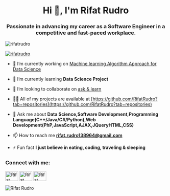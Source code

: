 <h1 align="center">Hi 👋, I'm Rifat Rudro</h1>
<h3 align="center">Passionate in advancing my career as a Software Engineer in a competitive and fast-paced workplace.</h3>

<p align="left"> <img src="https://komarev.com/ghpvc/?username=rifatrudrob&label=Profile%20views&color=0e75b6&style=flat" alt="rifatrudro" /> </p>

<p align="left"> <a href="https://github.com/ryo-ma/github-profile-trophy"><img src="https://github-profile-trophy.vercel.app/?username=rifatrudro" alt="rifatrudro" /></a> </p>

- 🔭 I’m currently working on [Machine learning Algorithm Approach for Data Science ](https://github.com/RifatRudro/Machine-Learning-)

- 🌱 I’m currently learning **Data Science Project**

- 👯 I’m looking to collaborate on [ask & learn](https://github.com/RifatRudro/Machine-Learning-)

- 👨‍💻 All of my projects are available at [https://github.com/RifatRudro?tab=repositories](https://github.com/RifatRudro?tab=repositories)

- 💬 Ask me about **Data Science,Software Development,Programming Language(C++/Java/C#/Python),Web Development(PhP,JavaScript,AJAX,JQueryHTML,CSS)**

- 📫 How to reach me **rifat.rudro138964@gmail.com**

- ⚡ Fun fact **I just believe in eating, coding, traveling & sleeping**

<h3 align="left">Connect with me:</h3>
<p align="left">
<a href="https://www.linkedin.com/in/rifatrudro/" target="blank"><img align="center" src="https://raw.githubusercontent.com/rahuldkjain/github-profile-readme-generator/master/src/images/icons/Social/linked-in-alt.svg" alt="Rifat Rudro" height="30" width="40" /></a>
<a href="https://www.facebook.com/rifat.rudro007" target="blank"><img align="center" src="https://raw.githubusercontent.com/rahuldkjain/github-profile-readme-generator/master/src/images/icons/Social/facebook.svg" alt="Rifat Rudro" height="30" width="40" /></a>
<a href="https://www.instagram.com/rifatrudro007/" target="blank"><img align="center" src="https://raw.githubusercontent.com/rahuldkjain/github-profile-readme-generator/master/src/images/icons/Social/instagram.svg" alt="Rifat Rudro" height="30" width="40" /></a>
</p>

<p><img align="center" src="https://github-readme-stats.vercel.app/api/top-langs?username=jisunaurnob&show_icons=true&locale=en&layout=compact" alt="Rifat Rudro" /></p>

